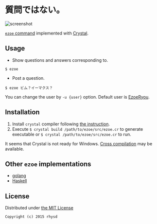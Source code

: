 質問ではない。
================

![screenshot](https://raw.githubusercontent.com/rhysd/screenshots/master/ezoe/ezoe.png)

[`ezoe` command](http://mattn.kaoriya.net/software/lang/go/20150520134340.htm) implemented with [Crystal](http://crystal-lang.org/).

## Usage

- Show questions and answers corresponding to.

```
$ ezoe
```

- Post a question.

```
$ ezoe ビム？イーマクス？
```

You can change the user by `-u {user}` option. Default user is [EzoeRyou](http://ask.fm/EzoeRyou).

## Installation

1. Install `crystal` compiler following [the instruction](http://crystal-lang.org/docs/installation/index.html).
2. Execute `$ crystal build /path/to/ezoe/src/ezoe.cr` to generate executable or `$ crystal /path/to/ezoe/src/ezoe.cr` to run.

It seems that Crystal is not ready for Windows.  [Cross compilation](http://crystal-lang.org/docs/syntax_and_semantics/cross-compilation.html) may be available.

## Other `ezoe` implementations

- [golang](https://github.com/mattn/ezoe)
- [Haskell](https://github.com/tanakh/ezoe)

## License

Distributed under [the MIT License](http://opensource.org/licenses/MIT)

```
Copyright (c) 2015 rhysd
```

